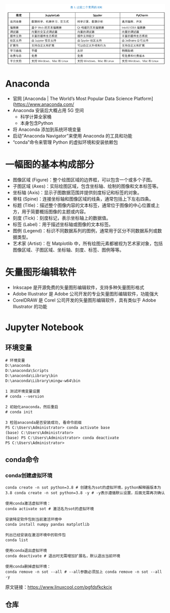 ![](../photo/Pasted%20image%2020230724092139.png)
#  Anaconda
- 官网 [Anaconda | The World’s Most Popular Data Science Platform](https://www.anaconda.com/
- Anaconda 安装后大概占用 5G 空间
	- 科学计算全家桶
	- 本身包含Python
- 将 Anaconda 添加到系统环境变量
- 启动“Anaconda Navigator”来使用 Anaconda 的工具和功能
- “conda”命令来管理 Python 的虚拟环境和安装依赖包

# 一幅图的基本构成部分
- 图像区域 (Figure)：整个绘图区域的边界框，可以包含一个或多个子图。
- 子图区域 (Axes)：实际绘图区域，包含坐标轴、绘制的图像和文本标签等。
- 坐标轴 (Axis)：显示子图数据范围并提供刻度标记和标签的对象。
- 脊柱 (Spine)：连接坐标轴和图像区域的线条，通常包括上下左右四条。
- 标题 (Title)：描述整个图像内容的文本标签，通常位于图像的中心位置或上方，用于简要概括图像的主题或内容。
- 刻度 (Tick)：刻度标记，表示坐标轴上的数据值。
- 标签 (Label)：用于描述坐标轴或图像的文本标签。
- 图例 (Legend)：标识不同数据系列的图例，通常用于区分不同数据系列或数据类型。
- 艺术家 (Artist)：在 Matplotlib 中，所有绘图元素都被视为艺术家对象，包括图像区域、子图区域、坐标轴、刻度、标签、图例等等。

# 矢量图形编辑软件
- Inkscape 是开源免费的矢量图形编辑软件，支持多种矢量图形格式
- Adobe Illustrator 是 Adobe 公司开发的专业矢量图形编辑软件，功能强大
- CorelDRAW 是 Corel 公司开发的矢量图形编辑软件，具有类似于 Adobe Illustrator 的功能

# Jupyter Notebook
## 环境变量
```
# 环境变量
D:\anaconda  
D:\anaconda\Scripts  
D:\anaconda\Library\bin  
D:\anaconda\Library\mingw-w64\bin

1 测试环境变量设置
# conda --version

2 初始化anaconda，然后重启
# conda init  

3 检验anaconda是否安装成功, 看命令前缀
PS C:\Users\Administrator> conda activate base
(base) C:\Users\Administrator>
(base) PS C:\Users\Administrator> conda deactivate
PS C:\Users\Administrator>

```
## conda命令
### conda创建虚拟环境
```
conda create -n sot python=3.8 # 创建名为sot的虚拟环境，python解释器版本为3.8 conda create -n sot python=3.8 -y # -y表示遵循默认设置，后面无需再次确认

使用conda激活虚拟环境：
conda activate sot # 激活名为sot的虚拟环境

安装特定软件包到当前激活环境中
conda install numpy pandas matplotlib

列出已经安装在激活环境中的软件包
conda list

使用conda退出虚拟环境
conda deactivate # 退出时无需增加扩展名，默认退出当前环境

使用conda删掉虚拟环境： 
conda remove -n sot --all # --all参数必须加上 conda remove -n sot --all -y

```
原文链接：https://www.linuxcool.com/pgfdsfkckcjx

## 仓库
